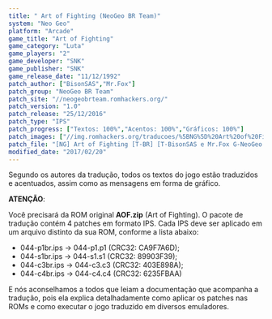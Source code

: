 ```yaml
---
title: " Art of Fighting (NeoGeo BR Team)"
system: "Neo Geo"
platform: "Arcade"
game_title: "Art of Fighting"
game_category: "Luta"
game_players: "2"
game_developer: "SNK"
game_publisher: "SNK"
game_release_date: "11/12/1992"
patch_author: ["BisonSAS","Mr.Fox"]
patch_group: "NeoGeo BR Team"
patch_site: "//neogeobrteam.romhackers.org/"
patch_version: "1.0"
patch_release: "25/12/2016"
patch_type: "IPS"
patch_progress: ["Textos: 100%","Acentos: 100%","Gráficos: 100%"]
patch_images: ["//img.romhackers.org/traducoes/%5BNG%5D%20Art%20of%20Fighting%20-%20NeoGeo%20BR%20Team%20-%201.png","//img.romhackers.org/traducoes/%5BNG%5D%20Art%20of%20Fighting%20-%20NeoGeo%20BR%20Team%20-%202.png","//img.romhackers.org/traducoes/%5BNG%5D%20Art%20of%20Fighting%20-%20NeoGeo%20BR%20Team%20-%203.png"]
patch_file: "[NG] Art of Fighting [T-BR] [T-BisonSAS e Mr.Fox G-NeoGeo BR Team] [V-1.0 P-100% A-2016].zip"
modified_date: "2017/02/20"
---
```

Segundo os autores da tradução, todos os textos do jogo estão traduzidos e acentuados, assim como as mensagens em forma de gráfico.

<b>ATENÇÃO</b>:

Você precisará da ROM original <b>AOF.zip</b> (Art of Fighting). O pacote de tradução contém 4 patches em formato IPS. Cada IPS deve ser aplicado em um arquivo distinto da sua ROM, conforme a lista abaixo:

- 044-p1br.ips -> 044-p1.p1 (CRC32: CA9F7A6D);
- 044-s1br.ips -> 044-s1.s1 (CRC32: 89903F39);
- 044-c3br.ips -> 044-c3.c3 (CRC32: 403E898A);
- 044-c4br.ips -> 044-c4.c4 (CRC32: 6235FBAA)

E nós aconselhamos a todos que leiam a documentação que acompanha a tradução, pois ela explica detalhadamente como aplicar os patches nas ROMs e como executar o jogo traduzido em diversos emuladores.
